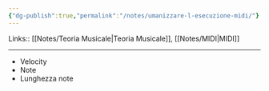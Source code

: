 ```yaml
---
{"dg-publish":true,"permalink":"/notes/umanizzare-l-esecuzione-midi/"}
---
```


Links:: [[Notes/Teoria Musicale\|Teoria Musicale]], [[Notes/MIDI\|MIDI]]

---

- Velocity
- Note
- Lunghezza note


